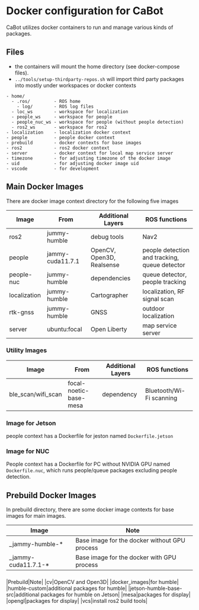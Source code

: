 # Docker configuration for CaBot

CaBot utilizes docker containers to run and manage various kinds of packages.

## Files

- the containers will mount the home directory (see docker-compose files).
- `../tools/setup-thirdparty-repos.sh`  will import third party packages into mostly under workspaces or docker contexts

```
- home/
  - .ros/         - ROS home
    - log/        - ROS log files
  - loc_ws        - workspace for localization
  - people_ws     - workspace for people
  - people_nuc_ws - workspace for people (without people detection)
  - ros2_ws       - workspace for ros2
- localization    - localization docker context
- people          - people docker context
- prebuild        - docker contexts for base images
- ros2            - ros2 docker context
- server          - docker context for local map service server
- timezone        - for adjusting timezone of the docker image
- uid             - for adjusting docker image uid
- vscode          - for development
```

## Main Docker Images

There are docker image context directory for the following five images

|Image       |From              |Additional Layers |ROS functions|
|------------|------------------|------------------|-----------|
|ros2        |jummy-humble      |debug tools       |Nav2       |
|people      |jammy-cuda11.7.1  |OpenCV, Open3D, Realsense|people detection and tracking, queue detector|
|people-nuc  |jummy-humble      |dependencies      |queue detector, people tracking|
|localization|jummy-humble      |Cartographer      |localization, RF signal scan|
|rtk-gnss    |jummy-humble      |GNSS              |outdoor localization|
|server      |ubuntu:focal      |Open Liberty      |map service server|

### Utility Images
|Image       |From                           |Additional Layers |ROS functions|
|------------|-------------------------------|------------------|-----------|
|ble_scan/wifi_scan|focal-noetic-base-mesa|dependency|Bluetooth/Wi-Fi scanning|

### Image for Jetson

people context has a Dockerfile for jeston named `Dockerfile.jetson`

### Image for NUC

People context has a Dockerfile for PC without NVIDIA GPU named `Dockerfile.nuc`, which runs people/queue packages excluding people detection.

## Prebuild Docker Images

In prebuild directory, there are some docker image contexts for base images for main images.

|Image|Note|
|---|---|
|_jammy-humble-*|Base image for the docker without GPU process|
|_jammy-cuda11.7.1-*|Base image for the docker with GPU process|

###

|Prebuild|Note|
|cv|OpenCV and Open3D|
|docker_images|for humble|
|humble-custom|additional packages for humble|
|jetson-humble-base-src|additional packages for humble on Jetson|
|mesa|packages for display|
|opengl|packages for display|
|vcs|install ros2 build tools|
